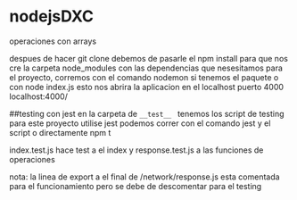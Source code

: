 # nodejsDXC
operaciones con arrays  



despues de hacer git clone debemos de pasarle el npm install para que nos cre la carpeta
node_modules con las dependencias que nesesitamos para el proyecto,
corremos con el comando nodemon si tenemos el paquete o con node  index.js 
esto nos abrira la aplicacion en el localhost puerto 4000 localhost:4000/ 

##testing con jest
en la carpeta de `__test__ ` tenemos los script de testing para este proyecto utilise 
jest podemos correr con  el comando jest y el script o directamente npm t

index.test.js hace test a  el index y response.test.js a las funciones de  operaciones

nota: la linea de export a el final de /network/response.js esta comentada para el funcionamiento pero se
debe de descomentar para el testing
